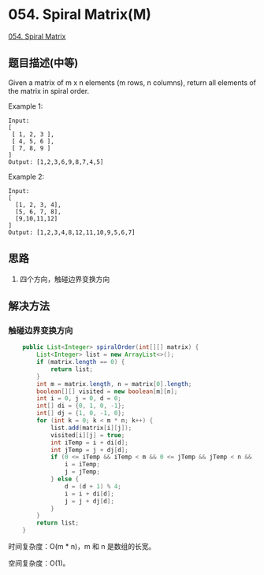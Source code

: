 # 054. Spiral Matrix(M)
[054. Spiral Matrix](https://leetcode-cn.com/problems/spiral-matrix/)


## 题目描述(中等)

Given a matrix of m x n elements (m rows, n columns), return all elements of the matrix in spiral order.

Example 1:
```
Input:
[
 [ 1, 2, 3 ],
 [ 4, 5, 6 ],
 [ 7, 8, 9 ]
]
Output: [1,2,3,6,9,8,7,4,5]
```
Example 2:
```
Input:
[
  [1, 2, 3, 4],
  [5, 6, 7, 8],
  [9,10,11,12]
]
Output: [1,2,3,4,8,12,11,10,9,5,6,7]
```

## 思路

1. 四个方向，触碰边界变换方向

## 解决方法


### 触碰边界变换方向


```java
    public List<Integer> spiralOrder(int[][] matrix) {
        List<Integer> list = new ArrayList<>();
        if (matrix.length == 0) {
            return list;
        }
        int m = matrix.length, n = matrix[0].length;
        boolean[][] visited = new boolean[m][n];
        int i = 0, j = 0, d = 0;
        int[] di = {0, 1, 0, -1};
        int[] dj = {1, 0, -1, 0};
        for (int k = 0; k < m * n; k++) {
            list.add(matrix[i][j]);
            visited[i][j] = true;
            int iTemp = i + di[d];
            int jTemp = j + dj[d];
            if (0 <= iTemp && iTemp < m && 0 <= jTemp && jTemp < n && !visited[iTemp][jTemp]) {
                i = iTemp;
                j = jTemp;
            } else {
                d = (d + 1) % 4;
                i = i + di[d];
                j = j + dj[d];
            }
        }
        return list;
    }
```

时间复杂度：O(m * n)，m 和 n 是数组的长宽。

空间复杂度：O(1)。